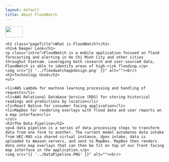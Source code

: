 ```yaml
---
layout: default
title: About FloodWatch
---
```


<a href="https://floodwatch--home-netlify-app.translate.goog/en/?_x_tr_sl=auto&_x_tr_tl=vi&_x_tr_hl=en&_x_tr_pto=wapp"><img src="{{ '../vi.jpg' }}" alt="" style="width:55px;height:35px;"></a>

<div class="post">

    <h1 class="pageTitle">What is FloodWatch?</h1>
    <h1>A Deeper Look</h1>
    <p class="intro">FloodWatch is a mobile application focused on flood forecasting and alerting in Ho Chi Minh City and other cities throughut Vietnam. Leveraging both research and user-sourced data, FloodWatch is able to identify areas of high-risk flooding.</p>
    <img src="{{ '../floodwatchappdesign.png' }}" alt=""><br/>
    <h2>Technology Used</h2>
    <ul>

  	<li>AWS Lambda for machine learning processing and handling of requests</li>
  	<li>AWS Relational Database Service (RDS) for storing historical readings and predictions by location</li>
  	<li>React Native for consumer facing application</li>
	<li>Mapbox for rendering overlays with flood data and user reports on a map interface</li>
  	</ul>
    <h2>The Data Pipeline</h2>
    <p>A data pipeline is a series of data processing steps to transform data from one form to another. The current model automates data intake from HEC-RAS via shared virtual instance. Upon intake, data is uploaded to Amazon servers, and sent to MapBox. MapBox then renders data onto map overlays that can then be fit on top of our front facing map interface in the application.</p>
	<img src="{{ '../DataPipeline.PNG' }}" alt=""><br/>
</div>

